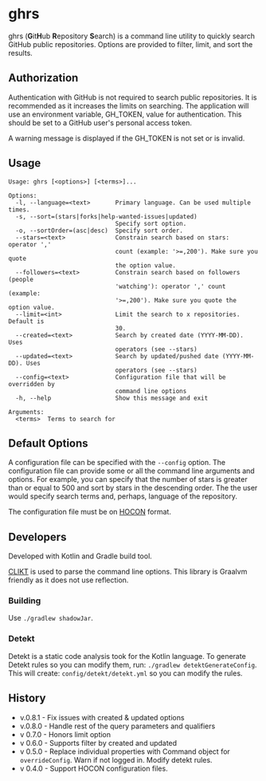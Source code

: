 # ghrs 

ghrs (**G**it**H**ub **R**epository **S**earch) is a command line utility to quickly 
search GitHub public repositories.  Options
are provided to filter, limit, and sort the results.

## Authorization
Authentication with GitHub is not required to search public repositories.  It is recommended as it increases the 
limits on searching.  The application will use an environment variable, GH_TOKEN, value for authentication.
This should be set to a GitHub user's personal access token. 

A warning message is displayed if the GH_TOKEN is not set or is invalid.

## Usage
```shell
Usage: ghrs [<options>] [<terms>]...

Options:
  -l, --language=<text>       Primary language. Can be used multiple times.
  -s, --sort=(stars|forks|help-wanted-issues|updated)
                              Specify sort option.
  -o, --sortOrder=(asc|desc)  Specify sort order.
  --stars=<text>              Constrain search based on stars: operator ','
                              count (example: '>=,200'). Make sure you quote
                              the option value.
  --followers=<text>          Constrain search based on followers (people
                              'watching'): operator ',' count (example:
                              '>=,200'). Make sure you quote the option value.
  --limit=<int>               Limit the search to x repositories. Default is
                              30.
  --created=<text>            Search by created date (YYYY-MM-DD). Uses
                              operators (see --stars)
  --updated=<text>            Search by updated/pushed date (YYYY-MM-DD). Uses
                              operators (see --stars)
  --config=<text>             Configuration file that will be overridden by
                              command line options
  -h, --help                  Show this message and exit

Arguments:
  <terms>  Terms to search for

```

## Default Options

A configuration file can be specified with the `--config` option.  The configuration file can provide some or all
the command line arguments and options.  For example, you can specify that the number of stars is greater than 
or equal to 500 and sort by stars in the descending order.  The the user would specify search terms and, perhaps, 
language of the repository.

The configuration file must be on 
[HOCON](https://github.com/lightbend/config/blob/main/HOCON.md) format.

## Developers

Developed with Kotlin and Gradle build tool.

[CLIKT](https://ajalt.github.io/clikt/) is used to parse the command
line options.  This library is Graalvm friendly as it does not use
reflection.

### Building
Use `./gradlew shadowJar`.

### Detekt

Detekt is a static code analysis took for the Kotlin language.
To generate Detekt rules so you can modify them, run: `./gradlew detektGenerateConfig`.  This will create:
`config/detekt/detekt.yml` so you can modify the rules.

## History
* v.0.8.1 - Fix issues with created & updated options
* v.0.8.0 - Handle rest of the query parameters and qualifiers
* v 0.7.0 - Honors limit option
* v 0.6.0 - Supports filter by created and updated 
* v 0.5.0 - Replace individual properties with Command object for `overrideConfig`. Warn if not logged in.  Modify
detekt rules.
* v 0.4.0 - Support HOCON configuration files.
